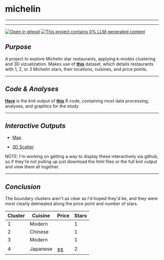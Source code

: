 # michelin

---

---
[![Open in gitpod](https://gitpod.io/button/open-in-gitpod.svg)](https://gitpod.io/#https://github.com/ryancahildebrandt/michelin)
[![This project contains 0% LLM-generated content](https://brainmade.org/88x31-dark.png)](https://brainmade.org/)

## *Purpose*

A project to explore Michelin star restaurants, applying k-modes clustering and 3D vizualization. Makes use of [**this**](https://www.kaggle.com/jackywang529/michelin-restaurants) dataset, which details restaurants with 1, 2, or 3 Michelin stars, their locations, cuisines, and price points.

---

## *Code & Analyses*

[**Here**](http://htmlpreview.github.io/?https://github.com/ryancahildebrandt/michelin/blob/master/michelin.html) is the knit output of [**this**](/michelin.Rmd) R code, containing most data processing, analyses, and graphics for the study.

---

## *Interactive Outputs*

- [Map](https://htmlpreview.github.io/?https://github.com/ryancahildebrandt/michelin/blob/master/michelin_map.html)

- [3D Scatter](https://htmlpreview.github.io/?https://github.com/ryancahildebrandt/michelin/blob/master/michelin_3d.html)

NOTE: I'm working on getting a way to display these interactively via github, so if they're not pulling up just download the html files or the full knit output and view them all together.

---

## *Conclusion*

The boundary clusters aren't as clear as I'd hoped they'd be, and they were most clearly delineated along the price point and number of stars.

| Cluster | Cuisine  | Price  | Stars |
| ------- | -------- | ------ | ----- |
| 1       | Modern   | $$$$   | 1     |
| 2       | Chinese  | $$$$   | 1     |
| 3       | Modern   | $$$$   | 1     |
| 4       | Japanese | $$$$$$ | 2     |
